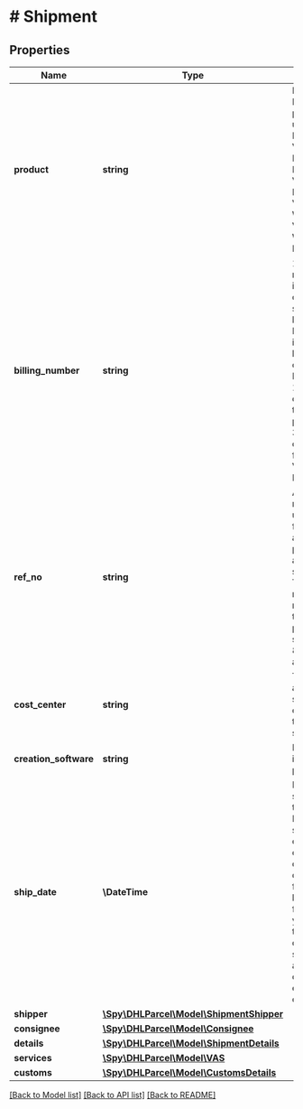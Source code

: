 # # Shipment

## Properties

Name | Type | Description | Notes
------------ | ------------- | ------------- | -------------
**product** | **string** | Determines the DHL Paket product to be used.  * V01PAK: DHL PAKET; * V53WPAK: DHL PAKET International; * V54EPAK: DHL Europaket; * V62WP: Warenpost; * V66WPI: Warenpost International | [optional]
**billing_number** | **string** | 14 digit long number that identifies the contract the shipment is booked on. Please note that in rare cases the last to characters can be letters. Digit 11 and digit 12 must correspondent to the number of the product, e.g. 333333333301tt can only be used for the product V01PAK (DHL Paket). | [optional]
**ref_no** | **string** | A reference number that the user can assign for better association purposes. It appears on shipment labels. To use the reference number for tracking purposes, it should be at least 8 characters long and unique. | [optional]
**cost_center** | **string** | Textfield that appears on the shipment label. It cannot be used to search for the shipment. | [optional]
**creation_software** | **string** | Is only to be indicated by DHL partners. | [optional]
**ship_date** | **\DateTime** | Date the shipment is transferred to DHL. The shipment date can be the current date or a date up to a few days in the future. It must not be in the past. Iso format required: yyyy-mm-dd. On the shipment date the shipment will be automatically closed at your end of day closing time. | [optional]
**shipper** | [**\Spy\DHLParcel\Model\ShipmentShipper**](ShipmentShipper.md) |  | [optional]
**consignee** | [**\Spy\DHLParcel\Model\Consignee**](Consignee.md) |  | [optional]
**details** | [**\Spy\DHLParcel\Model\ShipmentDetails**](ShipmentDetails.md) |  | [optional]
**services** | [**\Spy\DHLParcel\Model\VAS**](VAS.md) |  | [optional]
**customs** | [**\Spy\DHLParcel\Model\CustomsDetails**](CustomsDetails.md) |  | [optional]

[[Back to Model list]](../../README.md#models) [[Back to API list]](../../README.md#endpoints) [[Back to README]](../../README.md)
